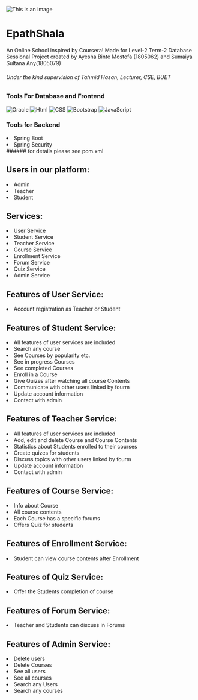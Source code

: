 ![This is an image](https://media.istockphoto.com/photos/diverse-group-of-students-studying-at-library-picture-id619066144?b=1&k=20&m=619066144&s=170667a&w=0&h=C8VIYCO84zoW8bb7orXGmsSvMMIULY-VgvvvEE9E0Cc=)

# EpathShala
  An Online School inspired by Coursera!
  Made for Level-2 Term-2 Database Sessional Project created by  Ayesha Binte Mostofa (1805062) and Sumaiya Sultana Any(1805079) 
 ###### Under the kind supervision of Tahmid Hasan, Lecturer, CSE, BUET
 
### Tools For Database and Frontend

![Oracle](https://img.shields.io/badge/Oracle-F80000?style=for-the-badge&logo=oracle&logoColor=white)
![Html](https://img.shields.io/badge/HTML-239120?style=for-the-badge&logo=html5&logoColor=white)
![CSS](https://img.shields.io/badge/css3-%231572B6.svg?style=for-the-badge&logo=css3&logoColor=white)
![Bootstrap](https://img.shields.io/badge/bootstrap-%23563D7C.svg?style=for-the-badge&logo=bootstrap&logoColor=white)
![JavaScript](https://img.shields.io/badge/javascript-%23323330.svg?style=for-the-badge&logo=javascript&logoColor=%23F7DF1E)

### Tools for Backend 
<li>Spring Boot</li>
<li>Spring Security</li>
###### for details please see pom.xml
<h2> Users in our platform: </h2>
<li> Admin </li>
<li> Teacher </li>
<li> Student </li>


<h2> Services: </h2>
<li> User Service </li>
<li> Student Service </li>
<li> Teacher Service </li>
<li> Course Service </li>
<li> Enrollment Service </li>
<li> Forum Service </li>
<li> Quiz Service </li>
<li> Admin Service </li>


<h2> Features of User Service: </h2>
<li> Account registration as Teacher or Student </li>

<h2> Features of Student Service: </h2>
<li> All features of user services are included </li>
<li> Search any course </li>
<li> See Courses by popularity etc.</li>
<li> See in progress Courses</li>
<li> See completed Courses</li>
<li> Enroll in a Course </li>
<li> Give Quizes after watching all course Contents  </li>
<li> Communicate with other users linked by fourm</li>
<li> Update account information </li>
<li> Contact with admin </li>

<h2> Features of Teacher Service: </h2>
<li> All features of user services are included </li>
<li> Add, edit and delete Course and Course Contents </li>
<li> Statistics about Students enrolled to their courses</li>
<li> Create quizes for students</li>
<li> Discuss topics with other users linked by fourm</li>
<li> Update account information </li>
<li> Contact with admin </li>

<h2> Features of Course Service: </h2>
<li> Info about Course </li>
<li> All course contents </li>
<li> Each Course has a specific forums </li>
<li> Offers Quiz for students </li>

<h2> Features of Enrollment Service: </h2>
<li> Student can view course contents after Enrollment </li>

<h2> Features of Quiz Service: </h2>
<li> Offer the Students completion of course</li>

<h2> Features of Forum  Service: </h2>
<li> Teacher and Students can discuss in Forums</li>

<h2> Features of Admin Service: </h2>
<li> Delete users </li>
<li> Delete Courses</li>
<li> See all users </li>
<li> See all courses </li>
<li> Search any Users </li>
<li> Search any courses</li>
